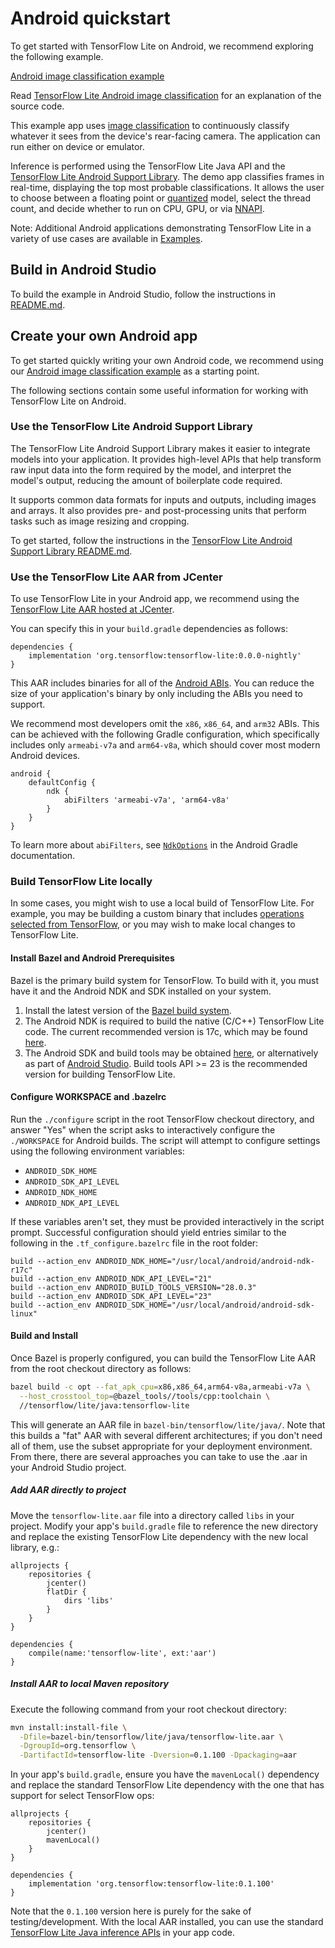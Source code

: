 # Android quickstart

To get started with TensorFlow Lite on Android, we recommend exploring the
following example.

<a class="button button-primary" href="https://github.com/tensorflow/examples/tree/master/lite/examples/image_classification/android">Android
image classification example</a>

Read
[TensorFlow Lite Android image classification](https://github.com/tensorflow/examples/blob/master/lite/examples/image_classification/android/EXPLORE_THE_CODE.md)
for an explanation of the source code.

This example app uses
[image classification](https://www.tensorflow.org/lite/models/image_classification/overview)
to continuously classify whatever it sees from the device's rear-facing camera.
The application can run either on device or emulator.

Inference is performed using the TensorFlow Lite Java API and the
[TensorFlow Lite Android Support Library](https://github.com/tensorflow/tensorflow/blob/master/tensorflow/lite/experimental/support/java/README.md).
The demo app classifies frames in real-time, displaying the top most probable
classifications. It allows the user to choose between a floating point or
[quantized](https://www.tensorflow.org/lite/performance/post_training_quantization)
model, select the thread count, and decide whether to run on CPU, GPU, or via
[NNAPI](https://developer.android.com/ndk/guides/neuralnetworks).

Note: Additional Android applications demonstrating TensorFlow Lite in a variety
of use cases are available in
[Examples](https://www.tensorflow.org/lite/examples).

## Build in Android Studio

To build the example in Android Studio, follow the instructions in
[README.md](https://github.com/tensorflow/examples/blob/master/lite/examples/image_classification/android/README.md).

## Create your own Android app

To get started quickly writing your own Android code, we recommend using our
[Android image classification example](https://github.com/tensorflow/examples/tree/master/lite/examples/image_classification/android)
as a starting point.

The following sections contain some useful information for working with
TensorFlow Lite on Android.

### Use the TensorFlow Lite Android Support Library

The TensorFlow Lite Android Support Library makes it easier to integrate models
into your application. It provides high-level APIs that help transform raw input
data into the form required by the model, and interpret the model's output,
reducing the amount of boilerplate code required.

It supports common data formats for inputs and outputs, including images and
arrays. It also provides pre- and post-processing units that perform tasks such
as image resizing and cropping.

To get started, follow the instructions in the
[TensorFlow Lite Android Support Library README.md](https://github.com/tensorflow/tensorflow/blob/master/tensorflow/lite/experimental/support/java/README.md).

### Use the TensorFlow Lite AAR from JCenter

To use TensorFlow Lite in your Android app, we recommend using the
[TensorFlow Lite AAR hosted at JCenter](https://bintray.com/google/tensorflow/tensorflow-lite).

You can specify this in your `build.gradle` dependencies as follows:

```build
dependencies {
    implementation 'org.tensorflow:tensorflow-lite:0.0.0-nightly'
}
```

This AAR includes binaries for all of the
[Android ABIs](https://developer.android.com/ndk/guides/abis). You can reduce
the size of your application's binary by only including the ABIs you need to
support.

We recommend most developers omit the `x86`, `x86_64`, and `arm32` ABIs. This
can be achieved with the following Gradle configuration, which specifically
includes only `armeabi-v7a` and `arm64-v8a`, which should cover most modern
Android devices.

```build
android {
    defaultConfig {
        ndk {
            abiFilters 'armeabi-v7a', 'arm64-v8a'
        }
    }
}
```

To learn more about `abiFilters`, see
[`NdkOptions`](https://google.github.io/android-gradle-dsl/current/com.android.build.gradle.internal.dsl.NdkOptions.html)
in the Android Gradle documentation.

### Build TensorFlow Lite locally

In some cases, you might wish to use a local build of TensorFlow Lite. For
example, you may be building a custom binary that includes
[operations selected from TensorFlow](https://www.tensorflow.org/lite/guide/ops_select),
or you may wish to make local changes to TensorFlow Lite.

#### Install Bazel and Android Prerequisites

Bazel is the primary build system for TensorFlow. To build with it, you must
have it and the Android NDK and SDK installed on your system.

1.  Install the latest version of the
    [Bazel build system](https://bazel.build/versions/master/docs/install.html).
2.  The Android NDK is required to build the native (C/C++) TensorFlow Lite
    code. The current recommended version is 17c, which may be found
    [here](https://developer.android.com/ndk/downloads/older_releases.html#ndk-17c-downloads).
3.  The Android SDK and build tools may be obtained
    [here](https://developer.android.com/tools/revisions/build-tools.html), or
    alternatively as part of
    [Android Studio](https://developer.android.com/studio/index.html). Build
    tools API >= 23 is the recommended version for building TensorFlow Lite.

#### Configure WORKSPACE and .bazelrc

Run the `./configure` script in the root TensorFlow checkout directory, and
answer "Yes" when the script asks to interactively configure the `./WORKSPACE`
for Android builds. The script will attempt to configure settings using the
following environment variables:

- `ANDROID_SDK_HOME`
- `ANDROID_SDK_API_LEVEL`
- `ANDROID_NDK_HOME`
- `ANDROID_NDK_API_LEVEL`

If these variables aren't set, they must be provided interactively in the script
prompt. Successful configuration should yield entries similar to the following
in the `.tf_configure.bazelrc` file in the root folder:

```shell
build --action_env ANDROID_NDK_HOME="/usr/local/android/android-ndk-r17c"
build --action_env ANDROID_NDK_API_LEVEL="21"
build --action_env ANDROID_BUILD_TOOLS_VERSION="28.0.3"
build --action_env ANDROID_SDK_API_LEVEL="23"
build --action_env ANDROID_SDK_HOME="/usr/local/android/android-sdk-linux"
```

#### Build and Install

Once Bazel is properly configured, you can build the TensorFlow Lite AAR from
the root checkout directory as follows:

```sh
bazel build -c opt --fat_apk_cpu=x86,x86_64,arm64-v8a,armeabi-v7a \
  --host_crosstool_top=@bazel_tools//tools/cpp:toolchain \
  //tensorflow/lite/java:tensorflow-lite
```

This will generate an AAR file in `bazel-bin/tensorflow/lite/java/`. Note that
this builds a "fat" AAR with several different architectures; if you don't need
all of them, use the subset appropriate for your deployment environment. From
there, there are several approaches you can take to use the .aar in your Android
Studio project.

##### Add AAR directly to project

Move the `tensorflow-lite.aar` file into a directory called `libs` in your
project. Modify your app's `build.gradle` file to reference the new directory
and replace the existing TensorFlow Lite dependency with the new local library,
e.g.:

```
allprojects {
    repositories {
        jcenter()
        flatDir {
            dirs 'libs'
        }
    }
}

dependencies {
    compile(name:'tensorflow-lite', ext:'aar')
}
```

##### Install AAR to local Maven repository

Execute the following command from your root checkout directory:

```sh
mvn install:install-file \
  -Dfile=bazel-bin/tensorflow/lite/java/tensorflow-lite.aar \
  -DgroupId=org.tensorflow \
  -DartifactId=tensorflow-lite -Dversion=0.1.100 -Dpackaging=aar
```

In your app's `build.gradle`, ensure you have the `mavenLocal()` dependency and
replace the standard TensorFlow Lite dependency with the one that has support
for select TensorFlow ops:

```
allprojects {
    repositories {
        jcenter()
        mavenLocal()
    }
}

dependencies {
    implementation 'org.tensorflow:tensorflow-lite:0.1.100'
}
```

Note that the `0.1.100` version here is purely for the sake of
testing/development. With the local AAR installed, you can use the standard
[TensorFlow Lite Java inference APIs](../guide/inference.md) in your app code.
